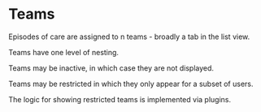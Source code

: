 # Teams 

Episodes of care are assigned to n teams - broadly a tab in the list view.

Teams have one level of nesting.

Teams may be inactive, in which case they are not displayed.

Teams may be restricted in which they only appear for a subset of users.

The logic for showing restricted teams is implemented via plugins.

